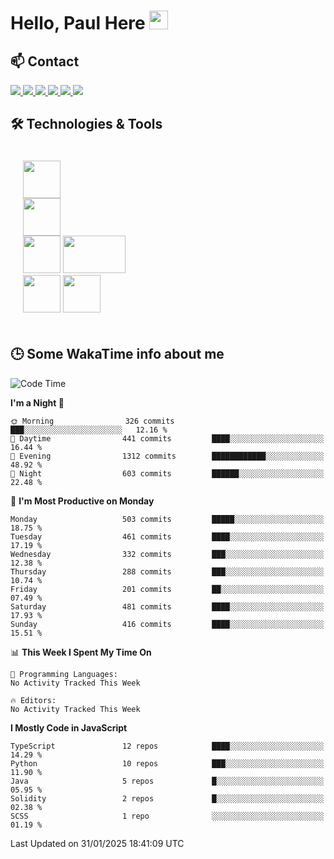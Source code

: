 # Hello, Paul Here <img src="https://raw.githubusercontent.com/MartinHeinz/MartinHeinz/master/wave.gif" width="30px">

<!--
Here are some ideas to get you started:

- 🔭 I’m currently working on ...
- 🌱 I’m currently learning ...
- 👯 I’m looking to collaborate on ...
- 🤔 I’m looking for help with ...
- 💬 Ask me about ...
- 📫 How to reach me: ...
- 😄 Pronouns: ...
- ⚡ Fun fact: ...
-->


## 📫 Contact

<p>
 <a href="https://RaveHunter05.github.io">
  <img src="https://img.shields.io/badge/ravehunter05-%23206A5D.svg?&style=for-the-badge&logo=jquery&logoColor=white" />
 </a>

 <a href="https://www.linkedin.com/in/paul-sotelo-rocha-68733687/">
  <img src="https://img.shields.io/badge/connect-%230077B5.svg?&style=for-the-badge&logo=linkedin&logoColor=white" />
 </a>

 <a href="https://join.skype.com/invite/viy3VgZfhRKv">
  <img src="https://img.shields.io/badge/chat-%2300AFF0.svg?&style=for-the-badge&logo=skype&logoColor=white" />
 </a>

 <a href="mailto:paulsotelo97@gmail.com">
  <img src="https://img.shields.io/badge/email-%23C14438.svg?&style=for-the-badge&logo=Gmail&logoColor=white" />
 </a>

 <a href="https://wa.me/50577312543">
  <img src="https://img.shields.io/badge/Whatsapp-%2300BFA5.svg?&style=for-the-badge&logo=Whatsapp&logoColor=white" />
 </a>
  
   <a href="https://telegram.me/RaveHunter05">
  <img src="https://img.shields.io/badge/Telegram-%23206A5D.svg?&style=for-the-badge&logo=Telegram&logoColor=white" />
 </a>
</p>

## 🛠️ Technologies & Tools

<div style="display: flex; flex-direction: column; padding: 20px;">
 
<div> <img src="https://cdn.pixabay.com/photo/2020/02/22/16/29/penguin-4871045_640.png" width="60" height="60"/> </div>
<img src="https://static-00.iconduck.com/assets.00/react-icon-2048x2048-o8k3ymqa.png" width="60" height="60" />
<div>
 <img src="https://upload.wikimedia.org/wikipedia/commons/thumb/c/c3/Python-logo-notext.svg/1200px-Python-logo-notext.svg.png" width="60" height="60" />
 <img src="https://www.ibm.com/content/dam/adobe-cms/instana/media_logo/dotnetCore.component.complex-narrative-xl.ts=1691583540732.png/content/adobe-cms/mx/es/products/instana/supported-technologies/dotnet-core-monitoring/_jcr_content/root/table_of_contents/body/content_section_styled/content-section-body/complex_narrative/logoimage" width="100" height="60" />
</div>

<div>
<img src="https://seeklogo.com/images/S/solana-sol-logo-12828AD23D-seeklogo.com.png" width="60" height="60" />
<img src="https://s2.coinmarketcap.com/static/img/coins/200x200/1027.png" width="60" height="60" />
</div>
</div>

## 🕒 Some WakaTime info about me

<!--START_SECTION:waka-->
![Code Time](http://img.shields.io/badge/Code%20Time-939%20hrs%2032%20mins-blue)

**I'm a Night 🦉** 

```text
🌞 Morning                326 commits         ███░░░░░░░░░░░░░░░░░░░░░░   12.16 % 
🌆 Daytime                441 commits         ████░░░░░░░░░░░░░░░░░░░░░   16.44 % 
🌃 Evening                1312 commits        ████████████░░░░░░░░░░░░░   48.92 % 
🌙 Night                  603 commits         ██████░░░░░░░░░░░░░░░░░░░   22.48 % 
```
📅 **I'm Most Productive on Monday** 

```text
Monday                   503 commits         █████░░░░░░░░░░░░░░░░░░░░   18.75 % 
Tuesday                  461 commits         ████░░░░░░░░░░░░░░░░░░░░░   17.19 % 
Wednesday                332 commits         ███░░░░░░░░░░░░░░░░░░░░░░   12.38 % 
Thursday                 288 commits         ███░░░░░░░░░░░░░░░░░░░░░░   10.74 % 
Friday                   201 commits         ██░░░░░░░░░░░░░░░░░░░░░░░   07.49 % 
Saturday                 481 commits         ████░░░░░░░░░░░░░░░░░░░░░   17.93 % 
Sunday                   416 commits         ████░░░░░░░░░░░░░░░░░░░░░   15.51 % 
```


📊 **This Week I Spent My Time On** 

```text
💬 Programming Languages: 
No Activity Tracked This Week

🔥 Editors: 
No Activity Tracked This Week
```

**I Mostly Code in JavaScript** 

```text
TypeScript               12 repos            ████░░░░░░░░░░░░░░░░░░░░░   14.29 % 
Python                   10 repos            ███░░░░░░░░░░░░░░░░░░░░░░   11.90 % 
Java                     5 repos             █░░░░░░░░░░░░░░░░░░░░░░░░   05.95 % 
Solidity                 2 repos             █░░░░░░░░░░░░░░░░░░░░░░░░   02.38 % 
SCSS                     1 repo              ░░░░░░░░░░░░░░░░░░░░░░░░░   01.19 % 
```




 Last Updated on 31/01/2025 18:41:09 UTC
<!--END_SECTION:waka-->
